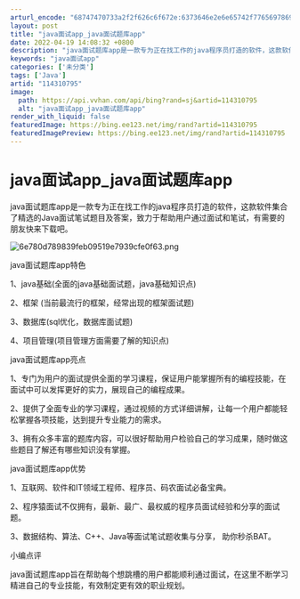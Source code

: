 ```yaml
---
arturl_encode: "68747470733a2f2f626c6f672e:6373646e2e6e65742f77656978696e5f33353537323731352f:61727469636c652f64657461696c732f313134333130373935"
layout: post
title: "java面试app_java面试题库app"
date: 2022-04-19 14:08:32 +0800
description: "java面试题库app是一款专为正在找工作的java程序员打造的软件，这款软件集合了精选的Java面"
keywords: "java面试app"
categories: ['未分类']
tags: ['Java']
artid: "114310795"
image:
  path: https://api.vvhan.com/api/bing?rand=sj&artid=114310795
  alt: "java面试app_java面试题库app"
render_with_liquid: false
featuredImage: https://bing.ee123.net/img/rand?artid=114310795
featuredImagePreview: https://bing.ee123.net/img/rand?artid=114310795
---
```


# java面试app\_java面试题库app

java面试题库app是一款专为正在找工作的java程序员打造的软件，这款软件集合了精选的Java面试笔试题目及答案，致力于帮助用户通过面试和笔试，有需要的朋友快来下载吧。

![6e780d789839feb09519e7939cfe0f63.png](https://i-blog.csdnimg.cn/blog_migrate/d3c52e5cbec9f1f13f1ebbadde23613c.jpeg)

java面试题库app特色

1、java基础(全面的java基础面试题，java基础知识点)

2、框架 (当前最流行的框架，经常出现的框架面试题)

3、数据库(sql优化，数据库面试题)

4、项目管理(项目管理方面需要了解的知识点)

java面试题库app亮点

1、专门为用户的面试提供全面的学习课程，保证用户能掌握所有的编程技能，在面试中可以发挥更好的实力，展现自己的编程成果。

2、提供了全面专业的学习课程，通过视频的方式详细讲解，让每一个用户都能轻松掌握各项技能，达到提升专业能力的需求。

3、拥有众多丰富的题库内容，可以很好帮助用户检验自己的学习成果，随时做这些题目了解还有哪些知识没有掌握。

java面试题库app优势

1、互联网、软件和IT领域工程师、程序员、码农面试必备宝典。

2、程序猿面试不仅拥有，最新、最广、最权威的程序员面试经验和分享的面试题。

3、数据结构、算法、C++、Java等面试笔试题收集与分享， 助你秒杀BAT。

小编点评

java面试题库app旨在帮助每个想跳槽的用户都能顺利通过面试，在这里不断学习精进自己的专业技能，有效制定更有效的职业规划。